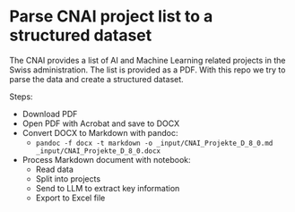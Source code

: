 # Parse CNAI project list to a structured dataset

The CNAI provides a list of AI and Machine Learning related projects in the Swiss administration. The list is provided as a PDF. With this repo we try to parse the data and create a structured dataset. 

Steps:
- Download PDF
- Open PDF with Acrobat and save to DOCX
- Convert DOCX to Markdown with pandoc:
    - `pandoc -f docx -t markdown -o _input/CNAI_Projekte_D_8_0.md _input/CNAI_Projekte_D_8_0.docx` 
- Process Markdown document with notebook:
    - Read data
    - Split into projects
    - Send to LLM to extract key information
    - Export to Excel file
